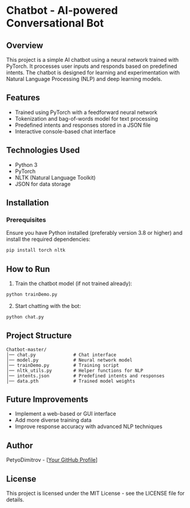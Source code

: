 # Chatbot - AI-powered Conversational Bot

## Overview

This project is a simple AI chatbot using a neural network trained with PyTorch. It processes user inputs and responds based on predefined intents. The chatbot is designed for learning and experimentation with Natural Language Processing (NLP) and deep learning models.

## Features

- Trained using PyTorch with a feedforward neural network
- Tokenization and bag-of-words model for text processing
- Predefined intents and responses stored in a JSON file
- Interactive console-based chat interface

## Technologies Used

- Python 3
- PyTorch
- NLTK (Natural Language Toolkit)
- JSON for data storage

## Installation

### Prerequisites

Ensure you have Python installed (preferably version 3.8 or higher) and install the required dependencies:

```sh
pip install torch nltk
```

## How to Run

1. Train the chatbot model (if not trained already):

```sh
python trainDemo.py
```

2. Start chatting with the bot:

```sh
python chat.py
```

## Project Structure

```
Chatbot-master/
│── chat.py              # Chat interface
│── model.py             # Neural network model
│── trainDemo.py         # Training script
│── nltk_utils.py        # Helper functions for NLP
│── intents.json         # Predefined intents and responses
│── data.pth             # Trained model weights
```

## Future Improvements

- Implement a web-based or GUI interface
- Add more diverse training data
- Improve response accuracy with advanced NLP techniques

## Author

PetyoDimitrov - [[Your GitHub Profile](https://github.com/petyoDimitrovv)]

## License

This project is licensed under the MIT License - see the LICENSE file for details.



